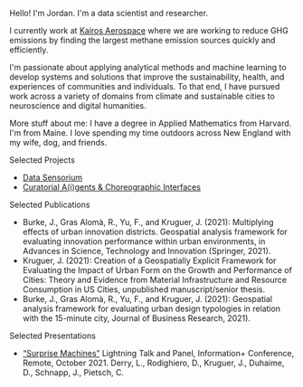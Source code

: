 Hello! I'm Jordan. I'm a data scientist and researcher.

I currently work at [Kairos Aerospace](https://kairosaerospace.com/) where we are working to reduce GHG emissions by finding the largest methane emission sources quickly and efficiently.

I'm passionate about applying analytical methods and machine learning to develop systems and solutions that improve the sustainability, health, and experiences of communities and individuals. To that end, I have pursued work across a variety of domains from climate and sustainable cities to neuroscience and digital humanities. 


More stuff about me: I have a degree in Applied Mathematics from Harvard. I'm from Maine. I love spending my time outdoors across New England with my wife, dog, and friends.



Selected Projects
- [Data Sensorium](https://www.linsderry.com/data-sensorium)
- [Curatorial A(i)gents & Choreographic Interfaces](https://www.linsderry.com/research-choreographic-interfaces-1)

Selected Publications
- Burke, J., Gras Alomà, R., Yu, F., and Kruguer, J. (2021): Multiplying effects of urban innovation districts. Geospatial analysis framework for evaluating innovation performance within urban environments, in Advances in Science, Technology and Innovation (Springer, 2021).	
- Kruguer, J. (2021): Creation of a Geospatially Explicit Framework for Evaluating the Impact of Urban Form on the Growth and Performance of Cities: Theory and Evidence from Material Infrastructure and Resource Consumption in US Cities, unpublished manuscript/senior thesis.
- Burke, J., Gras Alomà, R., Yu, F., and Kruguer, J. (2021): Geospatial analysis framework for evaluating urban design typologies in relation with the 15-minute city, Journal of Business Research, 2021). 

Selected Presentations
- [“Surprise Machines”](https://metalabharvard.github.io/projects/curatorial-aigents/surprisemachines/) Lightning Talk and Panel, Information+ Conference, Remote, October 2021. Derry, L., Rodighiero, D., Kruguer, J., Duhaime, D., Schnapp, J., Pietsch, C. 

